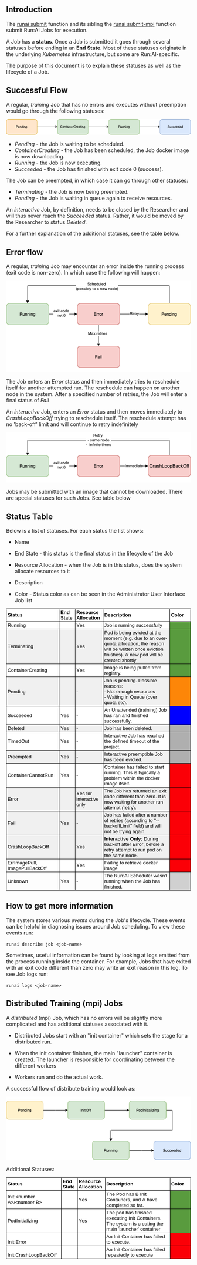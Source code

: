 ## Introduction

The [runai submit](../cli-reference/runai-submit.md) function and its sibling the [runai submit-mpi](../cli-reference/runai-submit-mpi.md) function submit Run:AI Jobs for execution. 

A Job has a __status__. Once a Job is submitted it goes through several statuses before ending in an __End State__. Most of these statuses originate in the underlying _Kubernetes_ infrastructure, but some are Run:AI-specific. 

The purpose of this document is to explain these statuses as well as the lifecycle of a Job. 

## Successful Flow

A regular, _training_ Job that has no errors and executes without preemption would go through the following statuses:

![Job-Statuses-Success](img/Job-Statuses-Success.png)

* _Pending_ - the Job is waiting to be scheduled.
* _ContainerCreating_ - the Job has been scheduled, the Job docker image is now downloading.
* _Running_ - the Job is now executing.
* _Succeeded_ - the Job has finished with exit code 0 (success).

The Job can be preempted, in which case it can go through other statuses:

* _Terminating_ - the Job is now being preempted.
* _Pending_ - the Job is waiting in queue again to receive resources.

An _interactive_ Job, by definition, needs to be closed by the Researcher and will thus never reach the _Succeeded_ status. Rather, it would be moved by the Researcher to status _Deleted_.


For a further explanation of the additional statuses, see the table below.

## Error flow

A regular, _training_ Job may encounter an error inside the running process (exit code is non-zero). In which case the following will happen:

![Job-Statuses Training Error](img/Job-Statuses-Training-Error.png)

The Job enters an _Error_ status and then immediately tries to reschedule itself for another attempted run. The reschedule can happen on another node in the system. After a specified number of retries, the Job will enter a final status of _Fail_

An _interactive_ Job, enters an _Error_ status and then moves immediately to _CrashLoopBackOff_ trying to reschedule itself. The reschedule attempt has no 'back-off' limit and will continue to retry indefinitely 

![Job-Statuses Interactive Error](img/Job-Statuses-Interactive-Error.png)

Jobs may be submitted with an image that cannot be downloaded. There are special statuses for such Jobs. See table below 


## Status Table

Below is a list of statuses. For each status the list shows:

* Name

* End State - this status is the final status in the lifecycle of the Job

* Resource Allocation - when the Job is in this status, does the system allocate resources to it

* Description

* Color - Status color as can be seen in the Administrator User Interface Job list

<style type="text/css">
    p.p1 {margin: 0.0px 0.0px 0.0px 0.0px; font: 13.3px Arial; color: #000000; -webkit-text-stroke: #000000}
    p.p2 {margin: 0.0px 0.0px 0.0px 0.0px; font: 13.3px Arial; color: #000000; -webkit-text-stroke: #000000; min-height: 15.0px}
    span.s1 {font-kerning: none}
    table.t1 {border-collapse: collapse; table-layout: fixed}
    td.td1 {width: 172.0px; background-color: #ffffff; border-style: solid; border-width: 1.0px 1.0px 1.0px 1.0px; border-color: #000000 #000000 #000000 #000000; padding: 2.0px 3.0px 2.0px 3.0px}
    td.td2 {width: 48.0px; background-color: #ffffff; border-style: solid; border-width: 1.0px 1.0px 1.0px 1.0px; border-color: #000000 #000000 #000000 #c1c1c1; padding: 2.0px 3.0px 2.0px 3.0px}
    td.td3 {width: 82.0px; background-color: #ffffff; border-style: solid; border-width: 1.0px 1.0px 1.0px 1.0px; border-color: #000000 #000000 #000000 #c1c1c1; padding: 2.0px 3.0px 2.0px 3.0px}
    td.td4 {width: 456.0px; background-color: #ffffff; border-style: solid; border-width: 1.0px 1.0px 1.0px 1.0px; border-color: #000000 #000000 #000000 #c1c1c1; padding: 2.0px 3.0px 2.0px 3.0px}
    td.td5 {width: 93.0px; background-color: #ffffff; border-style: solid; border-width: 1.0px 1.0px 1.0px 1.0px; border-color: #000000 #000000 #000000 #c1c1c1; padding: 2.0px 3.0px 2.0px 3.0px}
    td.td6 {width: 172.0px; background-color: #ffffff; border-style: solid; border-width: 1.0px 1.0px 1.0px 1.0px; border-color: #c1c1c1 #000000 #000000 #000000; padding: 2.0px 3.0px 2.0px 3.0px}
    td.td7 {width: 48.0px; background-color: #ffffff; border-style: solid; border-width: 1.0px 1.0px 1.0px 1.0px; border-color: #c1c1c1 #000000 #000000 #c1c1c1; padding: 2.0px 3.0px 2.0px 3.0px}
    td.td8 {width: 82.0px; background-color: #ffffff; border-style: solid; border-width: 1.0px 1.0px 1.0px 1.0px; border-color: #c1c1c1 #000000 #000000 #c1c1c1; padding: 2.0px 3.0px 2.0px 3.0px}
    td.td9 {width: 456.0px; background-color: #ffffff; border-style: solid; border-width: 1.0px 1.0px 1.0px 1.0px; border-color: #c1c1c1 #000000 #000000 #c1c1c1; padding: 2.0px 3.0px 2.0px 3.0px}
    td.td10 {width: 93.0px; background-color: #599b3e; border-style: solid; border-width: 1.0px 1.0px 1.0px 1.0px; border-color: #c1c1c1 #000000 #000000 #c1c1c1; padding: 2.0px 3.0px 2.0px 3.0px}
    td.td11 {width: 172.0px; background-color: #f0f0f0; border-style: solid; border-width: 1.0px 1.0px 1.0px 1.0px; border-color: #c1c1c1 #000000 #000000 #000000; padding: 2.0px 3.0px 2.0px 3.0px}
    td.td12 {width: 48.0px; background-color: #f0f0f0; border-style: solid; border-width: 1.0px 1.0px 1.0px 1.0px; border-color: #c1c1c1 #000000 #000000 #c1c1c1; padding: 2.0px 3.0px 2.0px 3.0px}
    td.td13 {width: 82.0px; background-color: #f0f0f0; border-style: solid; border-width: 1.0px 1.0px 1.0px 1.0px; border-color: #c1c1c1 #000000 #000000 #c1c1c1; padding: 2.0px 3.0px 2.0px 3.0px}
    td.td14 {width: 456.0px; background-color: #f0f0f0; border-style: solid; border-width: 1.0px 1.0px 1.0px 1.0px; border-color: #c1c1c1 #000000 #000000 #c1c1c1; padding: 2.0px 3.0px 2.0px 3.0px}
    td.td15 {width: 93.0px; background-color: #fd8608; border-style: solid; border-width: 1.0px 1.0px 1.0px 1.0px; border-color: #c1c1c1 #000000 #000000 #c1c1c1; padding: 2.0px 3.0px 2.0px 3.0px}
    td.td16 {width: 93.0px; background-color: #0000ff; border-style: solid; border-width: 1.0px 1.0px 1.0px 1.0px; border-color: #c1c1c1 #000000 #000000 #c1c1c1; padding: 2.0px 3.0px 2.0px 3.0px}
    td.td17 {width: 93.0px; background-color: #afafaf; border-style: solid; border-width: 1.0px 1.0px 1.0px 1.0px; border-color: #c1c1c1 #000000 #000000 #c1c1c1; padding: 2.0px 3.0px 2.0px 3.0px}
    td.td18 {width: 93.0px; background-color: #fb0007; border-style: solid; border-width: 1.0px 1.0px 1.0px 1.0px; border-color: #c1c1c1 #000000 #000000 #c1c1c1; padding: 2.0px 3.0px 2.0px 3.0px}
    td.td19 {width: 172.0px; border-style: solid; border-width: 1.0px 1.0px 1.0px 1.0px; border-color: #c1c1c1 #000000 #000000 #000000; padding: 2.0px 3.0px 2.0px 3.0px}
    td.td20 {width: 48.0px; border-style: solid; border-width: 1.0px 1.0px 1.0px 1.0px; border-color: #c1c1c1 #000000 #000000 #c1c1c1; padding: 2.0px 3.0px 2.0px 3.0px}
    td.td21 {width: 82.0px; border-style: solid; border-width: 1.0px 1.0px 1.0px 1.0px; border-color: #c1c1c1 #000000 #000000 #c1c1c1; padding: 2.0px 3.0px 2.0px 3.0px}
    td.td22 {width: 456.0px; border-style: solid; border-width: 1.0px 1.0px 1.0px 1.0px; border-color: #c1c1c1 #000000 #000000 #c1c1c1; padding: 2.0px 3.0px 2.0px 3.0px}
    td.td23 {width: 93.0px; background-color: #d0d0d0; border-style: solid; border-width: 1.0px 1.0px 1.0px 1.0px; border-color: #c1c1c1 #000000 #000000 #c1c1c1; padding: 2.0px 3.0px 2.0px 3.0px}
  </style>
<table cellspacing="0" cellpadding="0" class="t1">
  <tbody>
    <tr>
      <td valign="middle" class="td1">
        <p class="p1"><span class="s1"><b>Status</b></span></p>
      </td>
      <td valign="middle" class="td2">
        <p class="p1"><span class="s1"><b>End State</b></span></p>
      </td>
      <td valign="middle" class="td3">
        <p class="p1"><span class="s1"><b>Resource Allocation</b></span></p>
      </td>
      <td valign="middle" class="td4">
        <p class="p1"><span class="s1"><b>Description</b></span></p>
      </td>
      <td valign="middle" class="td5">
        <p class="p1"><span class="s1"><b>Color</b></span></p>
      </td>
    </tr>
    <tr>
      <td valign="middle" class="td6">
        <p class="p1"><span class="s1">Running</span></p>
      </td>
      <td valign="middle" class="td7">
        <p class="p2"><span class="s1"></span><br></p>
      </td>
      <td valign="middle" class="td8">
        <p class="p1"><span class="s1">Yes</span></p>
      </td>
      <td valign="middle" class="td9">
        <p class="p1"><span class="s1">Job is running successfully</span></p>
      </td>
      <td valign="middle" class="td10">
        <p class="p2"><span class="s1"></span><br></p>
      </td>
    </tr>
    <tr>
      <td valign="middle" class="td11">
        <p class="p1"><span class="s1">Terminating</span></p>
      </td>
      <td valign="middle" class="td12">
        <p class="p2"><span class="s1"></span><br></p>
      </td>
      <td valign="middle" class="td13">
        <p class="p1"><span class="s1">Yes</span></p>
      </td>
      <td valign="middle" class="td14">
        <p class="p1"><span class="s1">Pod is being evicted at the moment (e.g. due to an over-quota allocation, the reason will be written once eviction finishes). A new pod will be created shortly</span></p>
      </td>
      <td valign="middle" class="td10">
        <p class="p2"><span class="s1"></span><br></p>
      </td>
    </tr>
    <tr>
      <td valign="middle" class="td6">
        <p class="p1"><span class="s1">ContainerCreating</span></p>
      </td>
      <td valign="middle" class="td7">
        <p class="p2"><span class="s1"></span><br></p>
      </td>
      <td valign="middle" class="td8">
        <p class="p1"><span class="s1">Yes</span></p>
      </td>
      <td valign="middle" class="td9">
        <p class="p1"><span class="s1">Image is being pulled from registry.</span></p>
      </td>
      <td valign="middle" class="td10">
        <p class="p2"><span class="s1"></span><br></p>
      </td>
    </tr>
    <tr>
      <td valign="middle" class="td11">
        <p class="p1"><span class="s1">Pending</span></p>
      </td>
      <td valign="middle" class="td12">
        <p class="p2"><span class="s1"></span><br></p>
      </td>
      <td valign="middle" class="td13">
        <p class="p1"><span class="s1">-</span></p>
      </td>
      <td valign="middle" class="td14">
        <p class="p1"><span class="s1">Job is pending. Possible reasons:</span></p>
        <p class="p1"><span class="s1">- Not enough resources</span></p>
        <p class="p1"><span class="s1">- Waiting in Queue (over quota etc).</span></p>
      </td>
      <td valign="middle" class="td15">
        <p class="p2"><span class="s1"></span><br></p>
      </td>
    </tr>
    <tr>
      <td valign="middle" class="td6">
        <p class="p1"><span class="s1">Succeeded</span></p>
      </td>
      <td valign="middle" class="td7">
        <p class="p1"><span class="s1">Yes</span></p>
      </td>
      <td valign="middle" class="td8">
        <p class="p1"><span class="s1">-</span></p>
      </td>
      <td valign="middle" class="td9">
        <p class="p1"><span class="s1">An Unattended (training) Job has ran and finished successfully.</span></p>
      </td>
      <td valign="middle" class="td16">
        <p class="p2"><span class="s1"></span><br></p>
      </td>
    </tr>
    <tr>
      <td valign="middle" class="td11">
        <p class="p1"><span class="s1">Deleted</span></p>
      </td>
      <td valign="middle" class="td12">
        <p class="p1"><span class="s1">Yes</span></p>
      </td>
      <td valign="middle" class="td13">
        <p class="p1"><span class="s1">-</span></p>
      </td>
      <td valign="middle" class="td14">
        <p class="p1"><span class="s1">Job has been deleted.</span></p>
      </td>
      <td valign="middle" class="td17">
        <p class="p2"><span class="s1"></span><br></p>
      </td>
    </tr>
    <tr>
      <td valign="middle" class="td6">
        <p class="p1"><span class="s1">TimedOut</span></p>
      </td>
      <td valign="middle" class="td7">
        <p class="p1"><span class="s1">Yes</span></p>
      </td>
      <td valign="middle" class="td8">
        <p class="p1"><span class="s1">-</span></p>
      </td>
      <td valign="middle" class="td9">
        <p class="p1"><span class="s1">Interactive Job has reached the defined timeout of the project.</span></p>
      </td>
      <td valign="middle" class="td17">
        <p class="p2"><span class="s1"></span><br></p>
      </td>
    </tr>
    <tr>
      <td valign="middle" class="td11">
        <p class="p1"><span class="s1">Preempted</span></p>
      </td>
      <td valign="middle" class="td12">
        <p class="p1"><span class="s1">Yes</span></p>
      </td>
      <td valign="middle" class="td13">
        <p class="p1"><span class="s1">-</span></p>
      </td>
      <td valign="middle" class="td14">
        <p class="p1"><span class="s1">Interactive preemptible Job has been evicted.</span></p>
      </td>
      <td valign="middle" class="td17">
        <p class="p2"><span class="s1"></span><br></p>
      </td>
    </tr>
    <tr>
      <td valign="middle" class="td6">
        <p class="p1"><span class="s1">ContainerCannotRun</span></p>
      </td>
      <td valign="middle" class="td7">
        <p class="p1"><span class="s1">Yes</span></p>
      </td>
      <td valign="middle" class="td8">
        <p class="p1"><span class="s1">-</span></p>
      </td>
      <td valign="middle" class="td9">
        <p class="p1"><span class="s1">Container has failed to start running. This is typically a problem within the docker image itself.</span></p>
      </td>
      <td valign="middle" class="td18">
        <p class="p2"><span class="s1"></span><br></p>
      </td>
    </tr>
    <tr>
      <td valign="middle" class="td11">
        <p class="p1"><span class="s1">Error</span></p>
      </td>
      <td valign="middle" class="td12">
        <p class="p2"><span class="s1"></span><br></p>
      </td>
      <td valign="middle" class="td13">
        <p class="p1"><span class="s1">Yes for interactive only<span class="Apple-converted-space"> </span></span></p>
      </td>
      <td valign="middle" class="td14">
        <p class="p1"><span class="s1">The Job has returned an exit code different than zero. It is now waiting for another run attempt (retry).</span></p>
      </td>
      <td valign="middle" class="td18">
        <p class="p2"><span class="s1"></span><br></p>
      </td>
    </tr>
    <tr>
      <td valign="middle" class="td11">
        <p class="p1"><span class="s1">Fail</span></p>
      </td>
      <td valign="middle" class="td12">
        <p class="p1"><span class="s1">Yes</span></p>
      </td>
      <td valign="middle" class="td13">
        <p class="p1"><span class="s1">-</span></p>
      </td>
      <td valign="middle" class="td14">
        <p class="p1"><span class="s1">Job has failed after a number of retries (according to "--backoffLimit" field) and will not be trying again.</span></p>
      </td>
      <td valign="middle" class="td18">
        <p class="p2"><span class="s1"></span><br></p>
      </td>
    </tr>
    <tr>
      <td valign="middle" class="td11">
        <p class="p1"><span class="s1">CrashLoopBackOff</span></p>
      </td>
      <td valign="middle" class="td12">
        <p class="p2"><span class="s1"></span><br></p>
      </td>
      <td valign="middle" class="td13">
        <p class="p1"><span class="s1">Yes</span></p>
      </td>
      <td valign="middle" class="td14">
        <p class="p1"><span class="s1"><b>Interactive Only: </b>During backoff after Error, before a retry attempt to run pod on the same node.</span></p>
      </td>
      <td valign="middle" class="td18">
        <p class="p2"><span class="s1"></span><br></p>
      </td>
    </tr>
    <tr>
      <td valign="middle" class="td6">
        <p class="p1"><span class="s1">ErrImagePull, ImagePullBackOff</span></p>
      </td>
      <td valign="middle" class="td7">
        <p class="p2"><span class="s1"></span><br></p>
      </td>
      <td valign="middle" class="td8">
        <p class="p1"><span class="s1">Yes</span></p>
      </td>
      <td valign="middle" class="td9">
        <p class="p1"><span class="s1">Failing to retrieve docker image</span></p>
      </td>
      <td valign="middle" class="td18">
        <p class="p2"><span class="s1"></span><br></p>
      </td>
    </tr>
    <tr>
      <td valign="middle" class="td19">
        <p class="p1"><span class="s1">Unknown</span></p>
      </td>
      <td valign="middle" class="td20">
        <p class="p1"><span class="s1">Yes</span></p>
      </td>
      <td valign="middle" class="td21">
        <p class="p1"><span class="s1">-</span></p>
      </td>
      <td valign="middle" class="td22">
        <p class="p1"><span class="s1">The Run:AI Scheduler wasn't running when the Job has finished.</span></p>
      </td>
      <td valign="middle" class="td23">
        <p class="p2"><span class="s1"></span><br></p>
      </td>
    </tr>
  </tbody>
</table>

## How to get more information

The system stores various _events_ during the Job's lifecycle. These events can be helpful in diagnosing issues around Job scheduling. To view these events run:

    runai describe job <job-name>


Sometimes, useful information can be found by looking at  logs emitted from the process running inside the container. For example, Jobs that have exited with an exit code different than zero may write an exit reason in this log. To see Job logs run:

    runai logs <job-name>


## Distributed Training (mpi) Jobs

A _distributed_ (mpi) Job, which has no errors will be slightly more complicated and has additional statuses associated with it. 

* Distributed Jobs start with an "init container" which sets the stage for a distributed run.

* When the init container finishes, the main "launcher" container is created. The launcher is responsible for coordinating between the different workers

* Workers run and do the actual work.

A successful flow of distribute training would look as:

![mpi-Job-Statuses-Success](img/mpi-Job-Statuses-Success.png)

Additional Statuses:

  
<table cellspacing="0" cellpadding="0" class="t1">
  <tbody>
    <tr>
      <td valign="middle" class="td1">
        <p class="p1"><span class="s1"><b>Status</b></span></p>
      </td>
      <td valign="middle" class="td2">
        <p class="p1"><span class="s1"><b>End State</b></span></p>
      </td>
      <td valign="middle" class="td3">
        <p class="p1"><span class="s1"><b>Resource Allocation</b></span></p>
      </td>
      <td valign="middle" class="td4">
        <p class="p1"><span class="s1"><b>Description</b></span></p>
      </td>
      <td valign="middle" class="td5">
        <p class="p1"><span class="s1"><b>Color</b></span></p>
      </td>
    </tr>
    <tr>
      <td valign="middle" class="td6">
        <p class="p1"><span class="s1">Init:&lt;number A&gt;/&lt;number B&gt;</span></p>
      </td>
      <td valign="middle" class="td7">
        <p class="p2"><span class="s1"></span><br></p>
      </td>
      <td valign="middle" class="td8">
        <p class="p1"><span class="s1">Yes</span></p>
      </td>
      <td valign="middle" class="td9">
        <p class="p1"><span class="s1">The Pod has B Init Containers, and A have completed so far.</span></p>
      </td>
      <td valign="middle" class="td10">
        <p class="p2"><span class="s1"></span><br></p>
      </td>
    </tr>
    <tr>
      <td valign="middle" class="td6">
        <p class="p1"><span class="s1">PodInitializing</span></p>
      </td>
      <td valign="middle" class="td7">
        <p class="p2"><span class="s1"></span><br></p>
      </td>
      <td valign="middle" class="td8">
        <p class="p1"><span class="s1">Yes</span></p>
      </td>
      <td valign="middle" class="td9">
        <p class="p1"><span class="s1">The pod has finished executing Init Containers. The system is creating the main 'launcher' container</span></p>
      </td>
      <td valign="middle" class="td10">
        <p class="p2"><span class="s1"></span><br></p>
      </td>
    </tr>
    <tr>
      <td valign="bottom" class="td6">
        <p class="p1"><span class="s1">Init:Error</span></p>
      </td>
      <td valign="bottom" class="td7">
        <p class="p2"><span class="s1"></span><br></p>
      </td>
      <td valign="bottom" class="td8">
        <p class="p2"><span class="s1"></span><br></p>
      </td>
      <td valign="bottom" class="td9">
        <p class="p1"><span class="s1">An Init Container has failed to execute.</span></p>
      </td>
      <td valign="middle" class="td18">
        <p class="p2"><span class="s1"></span><br></p>
      </td>
    </tr>
    <tr>
      <td valign="bottom" class="td6">
        <p class="p1"><span class="s1">Init:CrashLoopBackOff</span></p>
      </td>
      <td valign="bottom" class="td7">
        <p class="p2"><span class="s1"></span><br></p>
      </td>
      <td valign="bottom" class="td8">
        <p class="p2"><span class="s1"></span><br></p>
      </td>
      <td valign="bottom" class="td9">
        <p class="p1"><span class="s1">An Init Container has failed repeatedly to execute</span></p>
      </td>
      <td valign="middle" class="td18">
        <p class="p2"><span class="s1"></span><br></p>
      </td>
    </tr>
  </tbody>
</table>



